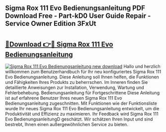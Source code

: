 ## Sigma Rox 111 Evo Bedienungsanleitung PDF Download Free - Part-kD0 User Guide Repair - Service Owner Edition 3FxUt

# <h2><a href="http://df5c49j.blite.top/?on=Sigma+Rox+111+Evo+Bedienungsanleitung">🔗Download 👉🔴 Sigma Rox 111 Evo Bedienungsanleitung</a></h2>

[![Sigma Rox 111 Evo Bedienungsanleitung new download](https://i.imgur.com/lujVjoI.png)](http://df5c49j.blite.top/?on=Sigma+Rox+111+Evo+Bedienungsanleitung)
Hallo und herzlich willkommen zum Benutzerhandbuch für Ihr neu konfiguriertes Sigma Rox 111 Evo Bedienungsanleitung. Diese Anleitung soll Ihnen helfen, die Funktionen und Fähigkeiten Ihres Produkts zu beherrschen. Im Inneren finden Sie detaillierte Anweisungen zur Installation, Verwendung, Wartung und Fehlerbehebung. Bedienungsanleitung für Fortgeschrittene Diese Anleitung ist auf erfahrene Benutzer Ihres neuen Sigma Rox 111 Evo Bedienungsanleitung zugeschnitten. Mit Funktionen wie der Funktionsliste wurde Ihr neues Sigma Rox 111 Evo Bedienungsanleitung entwickelt, um die Produktivität und Effizienz zu maximieren. Ihr Feedback wird Sigma Rox 111 Evo BedienungsanleitungD geschätzt. Wir schätzen Ihren Input und sind bestrebt, Ihnen einen außergewöhnlichen Service zu bieten.
